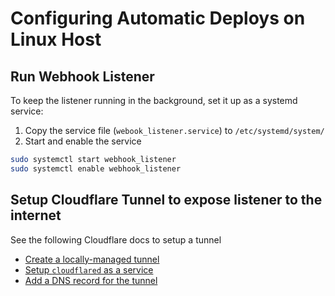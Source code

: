# Configuring Automatic Deploys on Linux Host
## Run Webhook Listener
To keep the listener running in the background, set it up as a systemd service:

1. Copy the service file (`webook_listener.service`) to `/etc/systemd/system/`
2. Start and enable the service
```bash
sudo systemctl start webhook_listener
sudo systemctl enable webhook_listener
```

## Setup Cloudflare Tunnel to expose listener to the internet

See the following Cloudflare docs to setup a tunnel
- [Create a locally-managed tunnel](https://developers.cloudflare.com/cloudflare-one/connections/connect-networks/get-started/create-local-tunnel/)
- [Setup `cloudflared` as a service](https://developers.cloudflare.com/cloudflare-one/connections/connect-networks/configure-tunnels/local-management/as-a-service/linux/)
- [Add a DNS record for the tunnel](https://developers.cloudflare.com/cloudflare-one/connections/connect-networks/routing-to-tunnel/dns/)
